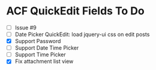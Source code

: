 ACF QuickEdit Fields To Do
==========================

 - [ ] Issue #9
 - [ ] Date Picker QuickEdit: load jquery-ui css on edit posts
 - [x] Support Password
 - [ ] Support Date Time Picker
 - [ ] Support Time Picker
 - [x] Fix attachment list view